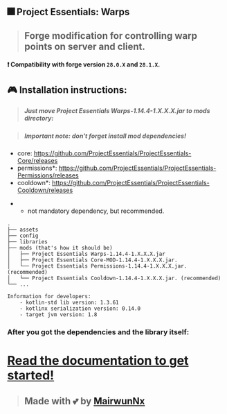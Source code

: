 ## 🎆 Project Essentials: Warps

> ## Forge modification for controlling warp points on server and client.

#### ❗ Compatibility with forge version `28.0.X` and `28.1.X`.

## 🎮 Installation instructions:
> ##### Just move Project Essentials Warps-1.14.4-1.X.X.X.jar to mods directory:

> ##### Important note: don't forget install mod dependencies!

- core: <https://github.com/ProjectEssentials/ProjectEssentials-Core/releases>
- permissions*: <https://github.com/ProjectEssentials/ProjectEssentials-Permissions/releases>
- cooldown*: <https://github.com/ProjectEssentials/ProjectEssentials-Cooldown/releases>

* - not mandatory dependency, but recommended.

```
.
├── assets
├── config
├── libraries
├── mods (that's how it should be)
│   ├── Project Essentials Warps-1.14.4-1.X.X.X.jar
│   ├── Project Essentials Core-MOD-1.14.4-1.X.X.X.jar.
│   └── Project Essentials Permissions-1.14.4-1.X.X.X.jar. (recommended)
│   └── Project Essentials Cooldown-1.14.4-1.X.X.X.jar. (recommended)
└── ...
```

```
Information for developers:
    - kotlin-std lib version: 1.3.61
    - kotlinx serialization version: 0.14.0
    - target jvm version: 1.8
```

### After you got the dependencies and the library itself:

# [Read the documentation to get started!](./documentation/in-using.md)

> ## Made with 💕 by [MairwunNx](https://mairwunnx.github.io/)

